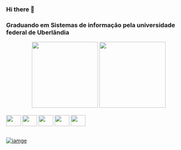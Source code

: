 ### Hi there 👋
### Graduando em Sistemas de informação pela universidade federal de Uberlândia

<div align="center">
  
  <img height="180em" src="https://github-readme-stats.vercel.app/api?username=arthurGuardieiro&show_icons=true&theme=tokyonight&include_all_commits=true&count_private=true"/>
  <img height="180em" src="https://github-readme-stats.vercel.app/api/top-langs/?username=arthurGUardieiro&layout=compact&langs_count=7&theme=tokyonight"/>
</div>

<div style="display: inline_block"><br>
  <img align="center" height="30" width="40" src="https://cdn.jsdelivr.net/gh/devicons/devicon/icons/kotlin/kotlin-original.svg"/>
  <img align="center" height="30" width="40" src="https://cdn.jsdelivr.net/gh/devicons/devicon/icons/java/java-original.svg"/>
  <img align="center" height="30" width="40" src="https://cdn.jsdelivr.net/gh/devicons/devicon/icons/postgresql/postgresql-original.svg"/>
  <img align="center" height="30" width="40" src="https://cdn.jsdelivr.net/gh/devicons/devicon/icons/spring/spring-original.svg"/>
  <img align="center" height="30" width="40" src="https://cdn.jsdelivr.net/gh/devicons/devicon/icons/javascript/javascript-original.svg"/>
</div> <br>



[![iamge](https://img.shields.io/badge/LinkedIn-0077B5?style=for-the-badge&logo=linkedin&logoColor=white)](https://www.linkedin.com/in/arthur-guardieiro-3813b2215/)
